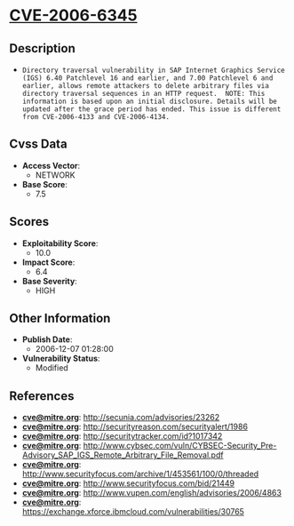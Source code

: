 
# [CVE-2006-6345](https://cve.mitre.org/cgi-bin/cvename.cgi?name=CVE-2006-6345)

## Description

- `Directory traversal vulnerability in SAP Internet Graphics Service (IGS) 6.40 Patchlevel 16 and earlier, and 7.00 Patchlevel 6 and earlier, allows remote attackers to delete arbitrary files via directory traversal sequences in an HTTP request.  NOTE: This information is based upon an initial disclosure. Details will be updated after the grace period has ended. This issue is different from CVE-2006-4133 and CVE-2006-4134.`

## Cvss Data

- **Access Vector**:
  - NETWORK
- **Base Score**:
  - 7.5

## Scores

- **Exploitability Score**:
  - 10.0
- **Impact Score**:
  - 6.4
- **Base Severity**:
  - HIGH

## Other Information

- **Publish Date**:
  - 2006-12-07 01:28:00
- **Vulnerability Status**:
  - Modified

## References

- **cve@mitre.org**: http://secunia.com/advisories/23262
- **cve@mitre.org**: http://securityreason.com/securityalert/1986
- **cve@mitre.org**: http://securitytracker.com/id?1017342
- **cve@mitre.org**: http://www.cybsec.com/vuln/CYBSEC-Security_Pre-Advisory_SAP_IGS_Remote_Arbitrary_File_Removal.pdf
- **cve@mitre.org**: http://www.securityfocus.com/archive/1/453561/100/0/threaded
- **cve@mitre.org**: http://www.securityfocus.com/bid/21449
- **cve@mitre.org**: http://www.vupen.com/english/advisories/2006/4863
- **cve@mitre.org**: https://exchange.xforce.ibmcloud.com/vulnerabilities/30765
